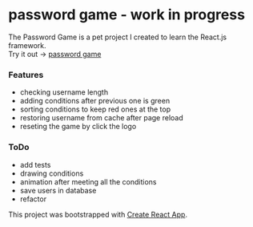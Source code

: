 # password game - work in progress
The Password Game is a pet project I created to learn the React.js framework.  
Try it out -> [password game](https://password-game-blue.vercel.app/)

### Features
- checking username length
- adding conditions after previous one is green
- sorting conditions to keep red ones at the top
- restoring username from cache after page reload
- reseting the game by click the logo

### ToDo
- add tests
- drawing conditions
- animation after meeting all the conditions
- save users in database
- refactor


This project was bootstrapped with [Create React App](https://github.com/facebook/create-react-app).
